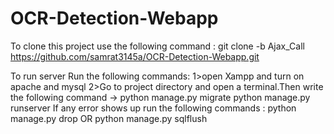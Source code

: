 # OCR-Detection-Webapp

To clone this project use the following command :
git clone -b Ajax_Call https://github.com/samrat3145a/OCR-Detection-Webapp.git

To run server 
Run the following commands:
1>open Xampp and turn on apache and mysql
2>Go to project directory and open a terminal.Then write the following command ->
  python manage.py migrate
  python manage.py runserver
If any error shows up run the following commands :
  python manage.py drop OR python manage.py sqlflush
